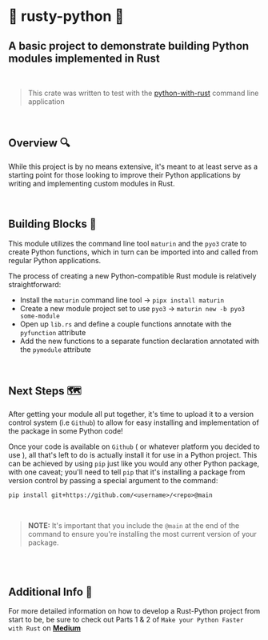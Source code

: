 # 🐍 rusty-python 🦀

## A basic project to demonstrate building Python modules implemented in Rust

<br>

> This crate was written to test with the [python-with-rust]("https://github.com/dedsyn4ps3/python-with-rust") command line application 

<br>

## Overview 🔍
While this project is by no means extensive, it's meant to at least serve as a starting point for those looking to improve their Python applications by writing and implementing custom modules in Rust.

<br>

## Building Blocks 🧱
This module utilizes the command line tool `maturin` and the `pyo3` crate to create Python functions, which in turn can be imported into and called from regular Python applications.

The process of creating a new Python-compatible Rust module is relatively straightforward:

 - Install the `maturin` command line tool -> `pipx install maturin`
 - Create a new module project set to use `pyo3` -> `maturin new -b pyo3 some-module`
 - Open up `lib.rs` and define a couple functions annotate with the `pyfunction` attribute
 - Add the new functions to a separate function declaration annotated with the `pymodule` attribute

<br>

## Next Steps 🗺
After getting your module all put together, it's time to upload it to a version control system (i.e `Github`) to allow for easy installing and implementation of the package in some Python code!

Once your code is available on `Github` ( or whatever platform you decided to use ), all that's left to do is actually install it for use in a Python project. This can be achieved by using `pip` just like you would any other Python package, with one caveat; you'll need to tell `pip` that it's installing a package from version control by passing a special argument to the command:

```
pip install git+https://github.com/<username>/<repo>@main
```

<br>

>**NOTE:** It's important that you include the `@main` at the end of the command to ensure you're installing the most current version of your package.

<br>

<br>

## Additional Info 💬
For more detailed information on how to develop a Rust-Python project from start to be, be sure to check out Parts 1 & 2 of `Make your Python Faster with Rust` on [**Medium**](https://www.medium.com/@erutherford_nullreturn)
